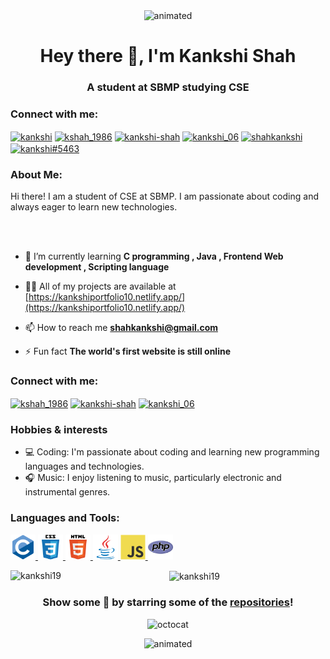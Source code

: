 <div align="center">
  <img src="https://user-images.githubusercontent.com/10498744/210012254-234538ff-d198-48aa-8964-37e6fd45d227.gif" alt="animated" />
</div>

<h1 align="center">Hey there 👋, I'm Kankshi Shah</h1>
<h3 align="center">A student at SBMP studying CSE</h3>

<h3 align="left">Connect with me:</h3>
<p align="left">
<a href="https://codepen.io/kankshi" target="blank"><img align="center" src="https://raw.githubusercontent.com/rahuldkjain/github-profile-readme-generator/master/src/images/icons/Social/codepen.svg" alt="kankshi" height="30" width="40" /></a>
<a href="https://twitter.com/kshah_1986" target="blank"><img align="center" src="https://raw.githubusercontent.com/rahuldkjain/github-profile-readme-generator/master/src/images/icons/Social/twitter.svg" alt="kshah_1986" height="30" width="40" /></a>
<a href="https://linkedin.com/in/kankshi-shah" target="blank"><img align="center" src="https://raw.githubusercontent.com/rahuldkjain/github-profile-readme-generator/master/src/images/icons/Social/linked-in-alt.svg" alt="kankshi-shah" height="30" width="40" /></a>
<a href="https://instagram.com/kankshi_06" target="blank"><img align="center" src="https://raw.githubusercontent.com/rahuldkjain/github-profile-readme-generator/master/src/images/icons/Social/instagram.svg" alt="kankshi_06" height="30" width="40" /></a>
<a href="https://www.hackerrank.com/shahkankshi" target="blank"><img align="center" src="https://raw.githubusercontent.com/rahuldkjain/github-profile-readme-generator/master/src/images/icons/Social/hackerrank.svg" alt="shahkankshi" height="30" width="40" /></a>
<a href="https://discord.gg/kankshi#5463" target="blank"><img align="center" src="https://raw.githubusercontent.com/rahuldkjain/github-profile-readme-generator/master/src/images/icons/Social/discord.svg" alt="kankshi#5463" height="30" width="40" /></a>
</p>


<h3 align="left">About Me:</h3>
<p align="left">Hi there! I am a student of CSE at SBMP. I am passionate about coding and always eager to learn new technologies.</p>
 <br></br>

- 🌱 I’m currently learning **C programming , Java , Frontend Web development , Scripting language**

- 👨‍💻 All of my projects are available at [https://kankshiportfolio10.netlify.app/](https://kankshiportfolio10.netlify.app/)

- 📫 How to reach me **shahkankshi@gmail.com**

- ⚡ Fun fact **The world's first website is still online**

<h3 align="left">Connect with me:</h3>
<p align="left">
  <a href="https://twitter.com/kshah_1986" target="blank"><img align="center" src="https://raw.githubusercontent.com/rahuldkjain/github-profile-readme-generator/master/src/images/icons/Social/twitter.svg" alt="kshah_1986" height="30" width="40" /></a>
<a href="https://linkedin.com/in/kankshi-shah" target="blank"><img align="center" src="https://raw.githubusercontent.com/rahuldkjain/github-profile-readme-generator/master/src/images/icons/Social/linked-in-alt.svg" alt="kankshi-shah" height="30" width="40" /></a>
<a href="https://instagram.com/kankshi_06" target="blank"><img align="center" src="https://raw.githubusercontent.com/rahuldkjain/github-profile-readme-generator/master/src/images/icons/Social/instagram.svg" alt="kankshi_06" height="30" width="40" /></a>

</p>

<h3 align="left">Hobbies & interests</h3>

- 💻 Coding: I'm passionate about coding and learning new programming languages and technologies.
- 🎧 Music: I enjoy listening to music, particularly electronic and instrumental genres.

<div align="center">
 <h3 align="left">Languages and Tools:</h3>
<p align="left"> <a href="https://www.cprogramming.com/" target="_blank" rel="noreferrer"> <img src="https://raw.githubusercontent.com/devicons/devicon/master/icons/c/c-original.svg" alt="c" width="40" height="40"/> </a> <a href="https://www.w3schools.com/css/" target="_blank" rel="noreferrer"> <img src="https://raw.githubusercontent.com/devicons/devicon/master/icons/css3/css3-original-wordmark.svg" alt="css3" width="40" height="40"/> </a> <a href="https://www.w3.org/html/" target="_blank" rel="noreferrer"> <img src="https://raw.githubusercontent.com/devicons/devicon/master/icons/html5/html5-original-wordmark.svg" alt="html5" width="40" height="40"/> </a> <a href="https://www.java.com" target="_blank" rel="noreferrer"> <img src="https://raw.githubusercontent.com/devicons/devicon/master/icons/java/java-original.svg" alt="java" width="40" height="40"/> </a> <a href="https://developer.mozilla.org/en-US/docs/Web/JavaScript" target="_blank" rel="noreferrer"> <img src="https://raw.githubusercontent.com/devicons/devicon/master/icons/javascript/javascript-original.svg" alt="javascript" width="40" height="40"/> </a> <a href="https://www.php.net" target="_blank" rel="noreferrer"> <img src="https://raw.githubusercontent.com/devicons/devicon/master/icons/php/php-original.svg" alt="php" width="40" height="40"/> </a> </p>
  
<div align="center">
<p><img align="left" src="https://github-readme-stats.vercel.app/api/top-langs?username=kankshi19&show_icons=true&locale=en&layout=compact" alt="kankshi19" /></p>
</div>
<div align="center">
<p>&nbsp;<img align="center" src="https://github-readme-stats.vercel.app/api?username=kankshi19&show_icons=true&locale=en" alt="kankshi19" /></p>
</div>
<div align="center">

### Show some 💜 by starring some of the [repositories](https://github.com/kankshi19?tab=repositories)!

![octocat](https://user-images.githubusercontent.com/10498744/210113490-e2fad07f-4488-4da8-a656-b9abbdd8cb26.gif)

</div>
<div align="center">
  <img src="https://user-images.githubusercontent.com/10498744/210157572-1fca0242-8af2-46a6-bfa3-666ffd40ebde.svg" alt="animated" />
</div>

